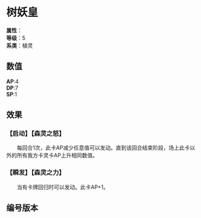 <script setup>
let list = [
    { number: "SP03-001", url: "/packs/SP03" }
]
</script>

# 树妖皇

**属性**：<CardAttribute text="木"/><br/>
**等级**：5<br>
**系类**：植灵

## 数值

**AP**:4<br>
**DP**:7<br>
**SP**:1

## 效果

### 【启动】【森灵之怒】

&emsp;&emsp;每回合1次，此卡AP减少任意值可以发动。直到该回合结束阶段，场上此卡以外的所有我方卡灵卡AP上升相同数值。

### 【瞬发】【森灵之力】

&emsp;&emsp;当有卡牌回归时可以发动。此卡AP+1。

## 编号版本

<CardNumberBox :list="list"/>
